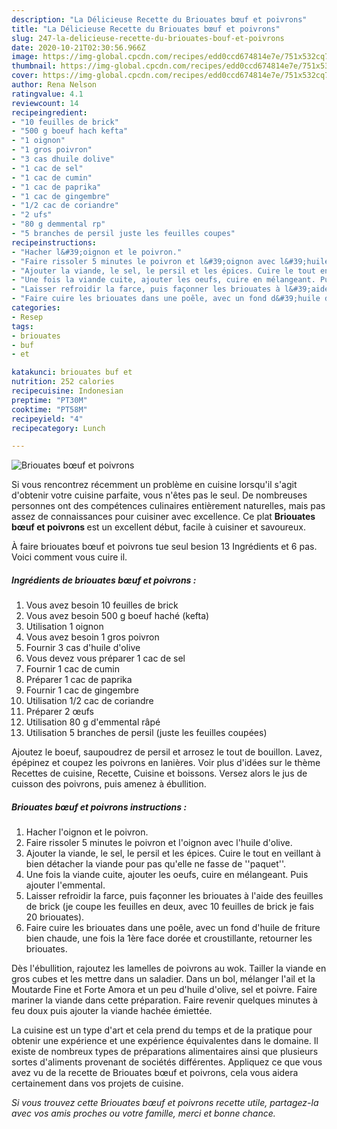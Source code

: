 ```yaml
---
description: "La Délicieuse Recette du Briouates bœuf et poivrons"
title: "La Délicieuse Recette du Briouates bœuf et poivrons"
slug: 247-la-delicieuse-recette-du-briouates-bouf-et-poivrons
date: 2020-10-21T02:30:56.966Z
image: https://img-global.cpcdn.com/recipes/edd0ccd674814e7e/751x532cq70/briouates-boeuf-et-poivrons-photo-principale-de-la-recette.jpg
thumbnail: https://img-global.cpcdn.com/recipes/edd0ccd674814e7e/751x532cq70/briouates-boeuf-et-poivrons-photo-principale-de-la-recette.jpg
cover: https://img-global.cpcdn.com/recipes/edd0ccd674814e7e/751x532cq70/briouates-boeuf-et-poivrons-photo-principale-de-la-recette.jpg
author: Rena Nelson
ratingvalue: 4.1
reviewcount: 14
recipeingredient:
- "10 feuilles de brick"
- "500 g boeuf hach kefta"
- "1 oignon"
- "1 gros poivron"
- "3 cas dhuile dolive"
- "1 cac de sel"
- "1 cac de cumin"
- "1 cac de paprika"
- "1 cac de gingembre"
- "1/2 cac de coriandre"
- "2 ufs"
- "80 g demmental rp"
- "5 branches de persil juste les feuilles coupes"
recipeinstructions:
- "Hacher l&#39;oignon et le poivron."
- "Faire rissoler 5 minutes le poivron et l&#39;oignon avec l&#39;huile d&#39;olive."
- "Ajouter la viande, le sel, le persil et les épices. Cuire le tout en veillant à bien détacher la viande pour pas qu&#39;elle ne fasse de &#39;&#39;paquet&#39;&#39;."
- "Une fois la viande cuite, ajouter les oeufs, cuire en mélangeant. Puis ajouter l&#39;emmental."
- "Laisser refroidir la farce, puis façonner les briouates à l&#39;aide des feuilles de brick (je coupe les feuilles en deux, avec 10 feuilles de brick je fais 20 briouates)."
- "Faire cuire les briouates dans une poêle, avec un fond d&#39;huile de friture bien chaude, une fois la 1ère face dorée et croustillante, retourner les briouates."
categories:
- Resep
tags:
- briouates
- buf
- et

katakunci: briouates buf et 
nutrition: 252 calories
recipecuisine: Indonesian
preptime: "PT30M"
cooktime: "PT58M"
recipeyield: "4"
recipecategory: Lunch

---
```



![Briouates bœuf et poivrons](https://img-global.cpcdn.com/recipes/edd0ccd674814e7e/751x532cq70/briouates-boeuf-et-poivrons-photo-principale-de-la-recette.jpg)

Si vous rencontrez récemment un problème en cuisine lorsqu'il s'agit d'obtenir votre cuisine parfaite, vous n'êtes pas le seul. De nombreuses personnes ont des compétences culinaires entièrement naturelles, mais pas assez de connaissances pour cuisiner avec excellence. Ce plat <strong> Briouates bœuf et poivrons </strong> est un excellent début, facile à cuisiner et savoureux.

<!--inarticleads1-->

À faire briouates bœuf et poivrons tue seul besion 13 Ingrédients et 6 pas. Voici comment vous cuire il.

##### Ingrédients de briouates bœuf et poivrons :

1. Vous avez besoin 10 feuilles de brick
1. Vous avez besoin 500 g boeuf haché (kefta)
1. Utilisation 1 oignon
1. Vous avez besoin 1 gros poivron
1. Fournir 3 cas d&#39;huile d&#39;olive
1. Vous devez vous préparer 1 cac de sel
1. Fournir 1 cac de cumin
1. Préparer 1 cac de paprika
1. Fournir 1 cac de gingembre
1. Utilisation 1/2 cac de coriandre
1. Préparer 2 œufs
1. Utilisation 80 g d&#39;emmental râpé
1. Utilisation 5 branches de persil (juste les feuilles coupées)


Ajoutez le boeuf, saupoudrez de persil et arrosez le tout de bouillon. Lavez, épépinez et coupez les poivrons en lanières. Voir plus d&#39;idées sur le thème Recettes de cuisine, Recette, Cuisine et boissons. Versez alors le jus de cuisson des poivrons, puis amenez à ébullition. 

<!--inarticleads2-->

##### Briouates bœuf et poivrons instructions :

1. Hacher l&#39;oignon et le poivron.
1. Faire rissoler 5 minutes le poivron et l&#39;oignon avec l&#39;huile d&#39;olive.
1. Ajouter la viande, le sel, le persil et les épices. Cuire le tout en veillant à bien détacher la viande pour pas qu&#39;elle ne fasse de &#39;&#39;paquet&#39;&#39;.
1. Une fois la viande cuite, ajouter les oeufs, cuire en mélangeant. Puis ajouter l&#39;emmental.
1. Laisser refroidir la farce, puis façonner les briouates à l&#39;aide des feuilles de brick (je coupe les feuilles en deux, avec 10 feuilles de brick je fais 20 briouates).
1. Faire cuire les briouates dans une poêle, avec un fond d&#39;huile de friture bien chaude, une fois la 1ère face dorée et croustillante, retourner les briouates.


Dès l&#39;ébullition, rajoutez les lamelles de poivrons au wok. Tailler la viande en gros cubes et les mettre dans un saladier. Dans un bol, mélanger l&#39;ail et la Moutarde Fine et Forte Amora et un peu d&#39;huile d&#39;olive, sel et poivre. Faire mariner la viande dans cette préparation. Faire revenir quelques minutes à feu doux puis ajouter la viande hachée émiettée. 

<!--inarticleads1-->

<p>
La cuisine est un type d'art et cela prend du temps et de la pratique pour obtenir une expérience et une expérience équivalentes dans le domaine. Il existe de nombreux types de préparations alimentaires ainsi que plusieurs sortes d'aliments provenant de sociétés différentes. Appliquez ce que vous avez vu de la recette de Briouates bœuf et poivrons, cela vous aidera certainement dans vos projets de cuisine.
</p>

<p>
<i>Si vous trouvez cette Briouates bœuf et poivrons recette utile, partagez-la avec vos amis proches ou votre famille, merci et bonne chance.</i>
</p>
